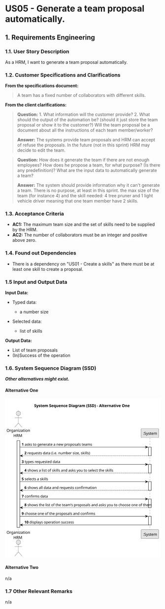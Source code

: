 # US05 - Generate a team proposal automatically.


## 1. Requirements Engineering

### 1.1. User Story Description

As a HRM, I want to generate a team proposal automatically.

### 1.2. Customer Specifications and Clarifications 

**From the specifications document:**

> A team has a fixed number of collaborators with different skills.

**From the client clarifications:**

> **Question:** 1. What information will the customer provide?
> 2. What should the output of the automation be? (should it just store the team proposal or show it to the customer?)
     Will the team proposal be a document about all the instructions of each team member/worker?
>
> **Answer:** The systems provide team proposals and HRM can accept of refuse the proposals. In the future (not in this
> sprint) HRM may decide to edit the team.

> **Question:**
> How does it generate the team if there are not enough employees?
> How does he propose a team, for what purpose? (Is there any predefinition)?
> What are the input data to automatically generate a team?
>
> **Answer:** The system should provide information why it can't generate a team.
> There is no purpose, at least in this sprint.
> the max size of the team (for instance 4)
> and the skill needed: 4 tree pruner and 1 light vehicle driver
> meaning that one team member have 2 skills.

### 1.3. Acceptance Criteria

* **AC1:** The maximum team size and the set of skills need to be supplied by the HRM.
* **AC2:** The number of collaborators must be an integer and positive above zero.

### 1.4. Found out Dependencies

* There is a dependency on "US01 - Create a skills" as there must be at least one skill to create a proposal.

### 1.5 Input and Output Data

**Input Data:**

* Typed data:
    * a number size
	
* Selected data:
    * list of skills

**Output Data:**

* List of team proposals
* (In)Success of the operation

### 1.6. System Sequence Diagram (SSD)

**_Other alternatives might exist._**

#### Alternative One

![System Sequence Diagram - Alternative One](svg/us05-system-sequence-diagram-alternative-one.svg)

#### Alternative Two

n/a

### 1.7 Other Relevant Remarks

n/a